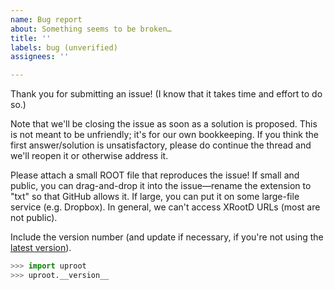 ```yaml
---
name: Bug report
about: Something seems to be broken…
title: ''
labels: bug (unverified)
assignees: ''

---
```


Thank you for submitting an issue! (I know that it takes time and effort to do so.)

Note that we'll be closing the issue as soon as a solution is proposed. This is not meant to be unfriendly; it's for our own bookkeeping. If you think the first answer/solution is unsatisfactory, please do continue the thread and we'll reopen it or otherwise address it.

Please attach a small ROOT file that reproduces the issue! If small and public, you can drag-and-drop it into the issue—rename the extension to "txt" so that GitHub allows it. If large, you can put it on some large-file service (e.g. Dropbox). In general, we can't access XRootD URLs (most are not public).

Include the version number (and update if necessary, if you're not using the [latest version](https://pypi.org/project/uproot/)).

```python
>>> import uproot
>>> uproot.__version__
```
